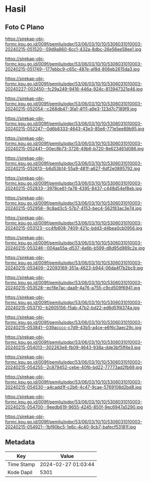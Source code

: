 # Hasil

## Foto C Plano

https://sirekap-obj-formc.kpu.go.id/009f/pemilu/pdpr/53/06/03/10/10/5306031010003-20240215-051520--59d9a860-6cc1-432a-8dbc-26e56ee58ee1.jpg

https://sirekap-obj-formc.kpu.go.id/009f/pemilu/pdpr/53/06/03/10/10/5306031010003-20240215-051749--177ebbc9-c65c-487e-af8d-806eb2615da3.jpg

https://sirekap-obj-formc.kpu.go.id/009f/pemilu/pdpr/53/06/03/10/10/5306031010003-20240227-002450--fc29a249-9416-446a-924c-813947321e46.jpg

https://sirekap-obj-formc.kpu.go.id/009f/pemilu/pdpr/53/06/03/10/10/5306031010003-20240215-052054--c268db47-3fa1-4f11-a9e3-123d7c7189f9.jpg

https://sirekap-obj-formc.kpu.go.id/009f/pemilu/pdpr/53/06/03/10/10/5306031010003-20240215-052247--0d6b8333-4643-43e3-85e6-771e5ee89b95.jpg

https://sirekap-obj-formc.kpu.go.id/009f/pemilu/pdpr/53/06/03/10/10/5306031010003-20240215-052441--00ec8b73-3726-49b6-b720-8e623461d086.jpg

https://sirekap-obj-formc.kpu.go.id/009f/pemilu/pdpr/53/06/03/10/10/5306031010003-20240215-052613--b6d53b14-55a9-481f-a627-6df2e0895792.jpg

https://sirekap-obj-formc.kpu.go.id/009f/pemilu/pdpr/53/06/03/10/10/5306031010003-20240215-052833--3978ce61-fa78-4395-8437-c448d54ef8eb.jpg

https://sirekap-obj-formc.kpu.go.id/009f/pemilu/pdpr/53/06/03/10/10/5306031010003-20240215-052958--9c8ad3c5-57b7-4153-bec4-562f83ac3e74.jpg

https://sirekap-obj-formc.kpu.go.id/009f/pemilu/pdpr/53/06/03/10/10/5306031010003-20240215-053123--cc4fb608-7409-421c-bdd3-d4bea0cb0956.jpg

https://sirekap-obj-formc.kpu.go.id/009f/pemilu/pdpr/53/06/03/10/10/5306031010003-20240215-053246--004aa55a-d537-4a6b-b599-d8d95d989c2e.jpg

https://sirekap-obj-formc.kpu.go.id/009f/pemilu/pdpr/53/06/03/10/10/5306031010003-20240215-053409--22093169-351a-4623-b944-06da4f7b2bc9.jpg

https://sirekap-obj-formc.kpu.go.id/009f/pemilu/pdpr/53/06/03/10/10/5306031010003-20240215-053528--ecf8e7ac-daa9-4a76-a755-c9cd509f6941.jpg

https://sirekap-obj-formc.kpu.go.id/009f/pemilu/pdpr/53/06/03/10/10/5306031010003-20240215-053710--b2605156-f5ab-47b2-bd22-ed6d51f4374a.jpg

https://sirekap-obj-formc.kpu.go.id/009f/pemilu/pdpr/53/06/03/10/10/5306031010003-20240215-053841--039acccc-c7d9-43b5-a4ce-e6f6c3aec29c.jpg

https://sirekap-obj-formc.kpu.go.id/009f/pemilu/pdpr/53/06/03/10/10/5306031010003-20240215-054013--302263e8-fb09-4643-938a-dde3bf5ff4e3.jpg

https://sirekap-obj-formc.kpu.go.id/009f/pemilu/pdpr/53/06/03/10/10/5306031010003-20240215-054255--2c879452-cebe-40fb-bd22-77773ad2fb69.jpg

https://sirekap-obj-formc.kpu.go.id/009f/pemilu/pdpr/53/06/03/10/10/5306031010003-20240215-054530--a4cadd1f-c2b6-4c47-9cae-5769108d2bd8.jpg

https://sirekap-obj-formc.kpu.go.id/009f/pemilu/pdpr/53/06/03/10/10/5306031010003-20240215-054700--9eedb619-9655-4245-850f-9ec6947a5290.jpg

https://sirekap-obj-formc.kpu.go.id/009f/pemilu/pdpr/53/06/03/10/10/5306031010003-20240215-054921--1bf90bc5-1e6c-4c40-9cb7-bafecf53181f.jpg


## Metadata

| Key        | Value               |
| ---------- | ------------------- |
| Time Stamp | 2024-02-27 01:03:44 |
| Kode Dapil | 5301                |




